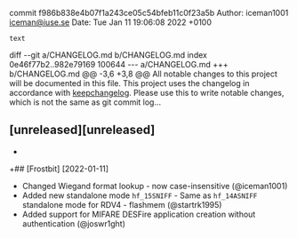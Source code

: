 commit f986b838e4b07f1a243ce05c54bfeb11c0f23a5b
Author: iceman1001 <iceman@iuse.se>
Date:   Tue Jan 11 19:06:08 2022 +0100

    text

diff --git a/CHANGELOG.md b/CHANGELOG.md
index 0e46f77b2..982e79169 100644
--- a/CHANGELOG.md
+++ b/CHANGELOG.md
@@ -3,6 +3,8 @@ All notable changes to this project will be documented in this file.
 This project uses the changelog in accordance with [keepchangelog](http://keepachangelog.com/). Please use this to write notable changes, which is not the same as git commit log...
 
 ## [unreleased][unreleased]
+
+## [Frostbit] [2022-01-11]
  - Changed Wiegand format lookup - now case-insensitive (@iceman1001)
  - Added new standalone mode `hf_15SNIFF` - Same as `hf_14ASNIFF` standalone mode for RDV4 - flashmem (@startrk1995)
  - Added support for MIFARE DESFire application creation without authentication (@joswr1ght)
